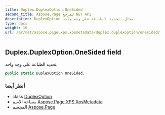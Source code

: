 ```yaml
---
title: Duplex.DuplexOption.OneSided
second_title: Aspose.Page لمرجع NET API
description: DuplexOption مجال. تحديد الطباعة على وجه واحد.
type: docs
weight: 10
url: /ar/net/aspose.page.xps.xpsmetadata/duplex.duplexoption/onesided/
---
```

## Duplex.DuplexOption.OneSided field

تحديد الطباعة على وجه واحد.

```csharp
public static DuplexOption OneSided;
```

### أنظر أيضا

* class [DuplexOption](../)
* مساحة الاسم [Aspose.Page.XPS.XpsMetadata](../../duplex.duplexoption/)
* المجسم [Aspose.Page](../../../)


